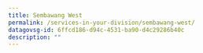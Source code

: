 ```yaml
---
title: Sembawang West
permalink: /services-in-your-division/sembawang-west/
datagovsg-id: 6ffcd186-d94c-4531-ba90-d4c29286b40c
description: ""
---
```

